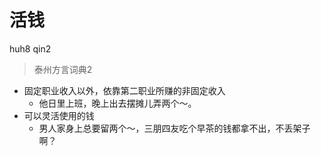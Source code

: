 

# 活钱
huh8 qin2
> 泰州方言词典2
- 固定职业收入以外，依靠第二职业所赚的非固定收入
  - 他日里上班，晚上出去摆摊儿弄两个～。
- 可以灵活使用的钱
  - 男人家身上总要留两个～，三朋四友吃个早茶的钱都拿不出，不丢架子啊？